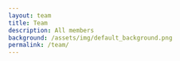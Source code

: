 ```yaml
---
layout: team
title: Team 
description: All members 
background: /assets/img/default_background.png
permalink: /team/
---
```

